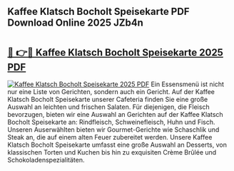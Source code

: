 ## Kaffee Klatsch Bocholt Speisekarte PDF Download Online 2025 JZb4n

# <h2><a href="http://gce05le.nevu.top/?p=Kaffee+Klatsch+Bocholt+Speisekarte">🔗 👉🔴 Kaffee Klatsch Bocholt Speisekarte 2025 PDF</a></h2>

[![Kaffee Klatsch Bocholt Speisekarte 2025 PDF](https://i.imgur.com/dBaPXMq.png)](http://gce05le.nevu.top/?p=Kaffee+Klatsch+Bocholt+Speisekarte)
Ein Essensmenü ist nicht nur eine Liste von Gerichten, sondern auch ein Gericht. Auf der Kaffee Klatsch Bocholt Speisekarte unserer Cafeteria finden Sie eine große Auswahl an leichten und frischen Salaten. Für diejenigen, die Fleisch bevorzugen, bieten wir eine Auswahl an Gerichten auf der Kaffee Klatsch Bocholt Speisekarte an: Rindfleisch, Schweinefleisch, Huhn und Fisch. Unseren Auserwählten bieten wir Gourmet-Gerichte wie Schaschlik und Steak an, die auf einem alten Feuer zubereitet werden. Unsere Kaffee Klatsch Bocholt Speisekarte umfasst eine große Auswahl an Desserts, von klassischen Torten und Kuchen bis hin zu exquisiten Crème Brûlée und Schokoladenspezialitäten.
